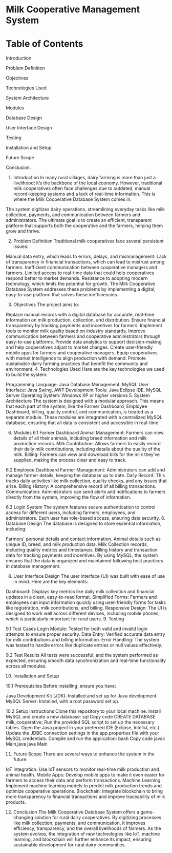 # Milk Cooperative Management System

# Table of Contents

Introduction

Problem Definition

Objectives

Technologies Used

System Architecture

Modules

Database Design

User Interface Design

Testing

Installation and Setup

Future Scope

Conclusion.



1. Introduction <a name="introduction"></a>
In many rural villages, dairy farming is more than just a livelihood; it’s the backbone of the local economy. However, traditional milk cooperatives often face challenges due to outdated, manual record-keeping systems and a lack of real-time information. This is where the Milk Cooperative Database System comes in.

The system digitizes dairy operations, streamlining everyday tasks like milk collection, payments, and communication between farmers and administrators. The ultimate goal is to create an efficient, transparent platform that supports both the cooperative and the farmers, helping them grow and thrive.

2. Problem Definition <a name="problem-definition"></a>
Traditional milk cooperatives face several persistent issues:

Manual data entry, which leads to errors, delays, and mismanagement.
Lack of transparency in financial transactions, which can lead to mistrust among farmers.
Inefficient communication between cooperative managers and farmers.
Limited access to real-time data that could help cooperatives respond better to market demands.
Resistance to adopting modern technology, which limits the potential for growth.
The Milk Cooperative Database System addresses these problems by implementing a digital, easy-to-use platform that solves these inefficiencies.

3. Objectives <a name="objectives"></a>
The project aims to:

Replace manual records with a digital database for accurate, real-time information on milk production, collection, and distribution.
Ensure financial transparency by tracking payments and incentives for farmers.
Implement tools to monitor milk quality based on industry standards.
Improve communication between farmers and cooperative administrators through easy-to-use platforms.
Provide data analytics to support decision-making and help cooperatives adjust to market changes.
Create user-friendly mobile apps for farmers and cooperative managers.
Equip cooperatives with market intelligence to align production with demand.
Promote sustainable dairy farming practices that benefit the community and environment.
4. Technologies Used <a name="technologies-used"></a>
Here are the key technologies we used to build the system:

Programming Language: Java
Database Management: MySQL
User Interface: Java Swing, AWT
Development Tools: Java Eclipse IDE, MySQL Server
Operating System: Windows XP or higher versions
5. System Architecture <a name="system-architecture"></a>
The system is designed with a modular approach. This means that each part of the system, like the Farmer Dashboard, Employee Dashboard, billing, quality control, and communication, is treated as a separate module. These modules are integrated with a centralized MySQL database, ensuring that all data is consistent and accessible in real-time.

6. Modules <a name="modules"></a>
6.1 Farmer Dashboard
Animal Management: Farmers can view details of all their animals, including breed information and milk production records.
Milk Contribution: Allows farmers to easily record their daily milk contributions, including details about the quality of the milk.
Billing: Farmers can view and download bills for the milk they’ve supplied, making the process clear and easy to track.

6.2 Employee Dashboard
Farmer Management: Administrators can add and manage farmer details, keeping the database up to date.
Daily Record: This tracks daily activities like milk collection, quality checks, and any issues that arise.
Billing History: A comprehensive record of all billing transactions.
Communication: Administrators can send alerts and notifications to farmers directly from the system, improving the flow of information.

6.3 Login System
The system features secure authentication to control access for different users, including farmers, employees, and administrators. Each user has role-based access, ensuring data security.
8. Database Design <a name="database-design"></a>
The database is designed to store essential information, including:


Farmers' personal details and contact information.
Animal details such as unique ID, breed, and milk production data.
Milk Collection records, including quality metrics and timestamps.
Billing history and transaction data for tracking payments and incentives.
By using MySQL, the system ensures that the data is organized and maintained following best practices in database management.


8. User Interface Design <a name="user-interface-design"></a>
The user interface (UI) was built with ease of use in mind. Here are the key elements:

Dashboard: Displays key metrics like daily milk collection and financial updates in a clean, easy-to-read format.
Simplified Forms: Farmers and employees can input information quickly using user-friendly forms for tasks like registration, milk contributions, and billing.
Responsive Design: The UI is designed to work well across different devices, including mobile phones, which is particularly important for rural users.
9. Testing <a name="testing"></a>

9.1 Test Cases
Login Module: Tested for both valid and invalid login attempts to ensure proper security.
Data Entry: Verified accurate data entry for milk contributions and billing information.
Error Handling: The system was tested to handle errors like duplicate entries or null values effectively.

9.2 Test Results
All tests were successful, and the system performed as expected, ensuring smooth data synchronization and real-time functionality across all modules.

10. Installation and Setup <a name="installation-and-setup"></a>

10.1 Prerequisites
Before installing, ensure you have:

Java Development Kit (JDK): Installed and set up for Java development.
MySQL Server: Installed, with a root password set up.

10.2 Setup Instructions
Clone this repository to your local machine.
Install MySQL and create a new database:
sql
Copy code
CREATE DATABASE milk_cooperative;
Run the provided SQL script to set up the necessary tables.
Open the Java project in your preferred IDE (Eclipse, IntelliJ, etc.).
Update the JDBC connection settings in the app.properties file with your MySQL credentials.
Compile and run the application:
bash
Copy code
javac Main.java
java Main


11. Future Scope <a name="future-scope"></a>
There are several ways to enhance the system in the future:

IoT Integration: Use IoT sensors to monitor real-time milk production and animal health.
Mobile Apps: Develop mobile apps to make it even easier for farmers to access their data and perform transactions.
Machine Learning: Implement machine learning models to predict milk production trends and optimize cooperative operations.
Blockchain: Integrate blockchain to bring more transparency to financial transactions and improve traceability of milk products.


12. Conclusion <a name="conclusion"></a>
The Milk Cooperative Database System offers a game-changing solution for rural dairy cooperatives. By digitizing processes like milk collection, payments, and communication, it improves efficiency, transparency, and the overall livelihoods of farmers. As the system evolves, the integration of new technologies like IoT, machine learning, and blockchain will further enhance its impact, ensuring sustainable development for rural dairy communities.

